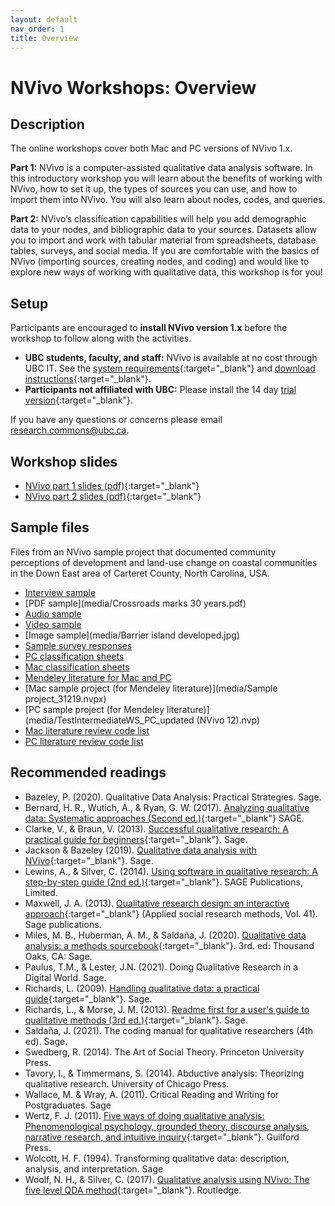 ```yaml
---
layout: default
nav_order: 1
title: Overview
---
```

# NVivo Workshops: Overview 

## Description

The online workshops cover both Mac and PC versions of NVivo 1.x.

**Part 1:** NVivo is a computer-assisted qualitative data analysis software.
In this introductory workshop you will learn about the benefits of working with NVivo, how to set it up, the types of sources you can use, and how to import them into NVivo. You will also learn about nodes, codes, and queries.

**Part 2:** NVivo’s classification capabilities will help you add demographic data to your nodes, and bibliographic data to your sources. Datasets allow you to import and work with tabular material from spreadsheets, database tables, surveys, and social media. If you are comfortable with the basics of NVivo (importing sources, creating nodes, and coding) and would like to explore new ways of working with qualitative data, this workshop is for you!

## Setup
Participants are encouraged to **install NVivo version 1.x** before the workshop to follow along with the activities.

- **UBC students, faculty, and staff:** NVivo is available at no cost through UBC IT.
See the [system requirements](https://it.ubc.ca/services/desktop-print-services/software-licensing/nvivo-pro-software){:target="_blank"}
 and [download instructions](https://ubc.service-now.com/kb_view_customer.do?sysparm_article=KB0014985){:target="_blank"}.
 - **Participants not affiliated with UBC:** Please install the 14 day [trial version](https://qsrinternational.com/trial-nvivo){:target="_blank"}.

If you have any questions or concerns please email [research.commons@ubc.ca](mailto:research.commons@ubc.ca).


## Workshop slides
 - [NVivo part 1 slides (pdf)](2021_NVIVO_Part_1.pdf){:target="_blank"}
 - [NVivo part 2 slides (pdf)](2021_NVIVO_Part_2.pdf){:target="_blank"}

## Sample files
Files from an NVivo sample project that documented community perceptions of development and land-use change on coastal communities in the Down East area of Carteret County, North Carolina, USA.

- [Interview sample](media/Barbara.docx)
- [PDF sample](media/Crossroads marks 30 years.pdf)
- [Audio sample](media/sample-audio.mp3)
- [Video sample](media/Ken.wmv)
- [Image sample](media/Barrier island developed.jpg)
- [Sample survey responses](media/NVivo_Survey_Responses.xlsx)
- [PC classification sheets](media/Classification_sheets_PC.zip)
- [Mac classification sheets](media/Classification_Sheets_Mac.zip)
- [Mendeley literature for Mac and PC](media/Papers.ris)
- [Mac sample project (for Mendeley literature)](media/Sample project_31219.nvpx)
- [PC sample project (for Mendeley literature)](media/TestIntermediateWS_PC_updated (NVivo 12).nvp)
- [Mac literature review code list](media/Literature_Review_Code_List_MAC.nvpx)
- [PC literature review code list](media/Literature_Review_Code_List_PC.nvp)


## Recommended readings

- Bazeley, P. (2020). Qualitative Data Analysis: Practical Strategies. Sage.
- Bernard, H. R., Wutich, A., & Ryan, G. W. (2017). [Analyzing qualitative data: Systematic approaches (Second ed.)](https://tinyurl.com/y6onkhz){:target="_blank"} SAGE.
- Clarke, V., & Braun, V. (2013). [Successful qualitative research: A practical guide for beginners](https://tinyurl.com/y4akzmdd){:target="_blank"}. Sage.
- Jackson & Bazeley (2019). [Qualitative data analysis with NVivo](http://resolve.library.ubc.ca/cgi-bin/catsearch?bid=9917080){:target="_blank"}. Sage.    
- Lewins, A., & Silver, C. (2014). [Using software in qualitative research: A step-by-step guide (2nd ed.)](https://tinyurl.com/y3uhl4m3){:target="_blank"}. SAGE Publications, Limited.
- Maxwell, J. A. (2013). [Qualitative research design: an interactive approach](http://resolve.library.ubc.ca/cgi-bin/catsearch?bid=5959012){:target="_blank"} (Applied social research methods, Vol. 41). Sage publications.
- Miles, M. B., Huberman, A. M., & Saldaña, J. (2020). [Qualitative data analysis: a methods sourcebook](http://resolve.library.ubc.ca/cgi-bin/catsearch?bid=9917081){:target="_blank"}. 3rd. ed: Thousand Oaks, CA: Sage.
- Paulus, T.M., & Lester, J.N. (2021). Doing Qualitative Research in a Digital World. Sage.
- Richards, L. (2009). [Handling qualitative data: a practical guide](http://resolve.library.ubc.ca/cgi-bin/catsearch?bid=4168238){:target="_blank"}. Sage.
- Richards, L., & Morse, J. M. (2013). [Readme first for a user's guide to qualitative methods (3rd ed.)](https://tinyurl.com/y3qsgo4v){:target="_blank"}. Sage.
- Saldaña, J. (2021). The coding manual for qualitative researchers (4th ed). Sage.  
- Swedberg, R. (2014). The Art of Social Theory. Princeton University Press.
- Tavory, I., & Timmermans, S. (2014). Abductive analysis: Theorizing qualitative research. University of Chicago Press.
- Wallace, M. & Wray, A. (2011). Critical Reading and Writing for Postgraduates. Sage
- Wertz, F. J. (2011). [Five ways of doing qualitative analysis: Phenomenological psychology, grounded theory, discourse analysis, narrative research, and intuitive inquiry](https://tinyurl.com/y3oo727y){:target="_blank"}. Guilford Press.
- Wolcott, H. F. (1994). Transforming qualitative data: description, analysis, and interpretation. Sage
- Woolf, N. H., & Silver, C. (2017). [Qualitative analysis using NVivo: The five level QDA method](http://tinyurl.com/yaxcdyee){:target="_blank"}. Routledge.
